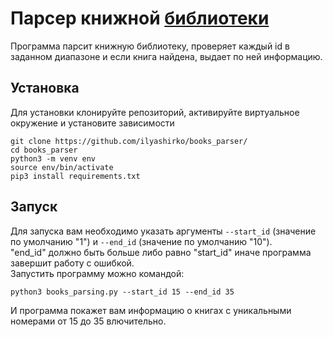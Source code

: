 # Парсер книжной [библиотеки](https://tululu.org/)
Программа парсит книжную библиотеку, проверяет каждый id в заданном диапазоне и если книга найдена, выдает по ней информацию.
## Установка
Для установки клонируйте репозиторий, активируйте виртуальное окружение и установите зависимости
```
git clone https://github.com/ilyashirko/books_parser/
cd books_parser
python3 -m venv env
source env/bin/activate
pip3 install requirements.txt
```
## Запуск
Для запуска вам необходимо указать аргументы `--start_id` (значение по умолчанию "1") и `--end_id` (значение по умолчанию "10").  
"end_id" должно быть больше либо равно "start_id" иначе программа завершит работу с ошибкой.  
Запустить программу можно командой:
```
python3 books_parsing.py --start_id 15 --end_id 35
```
И программа покажет вам информацию о книгах с уникальными номерами от 15 до 35 влючительно.